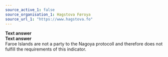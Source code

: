 ```yaml
---
source_active_1: false
source_organisation_1: Hagstova Føroya
source_url_1: "https://www.hagstova.fo"
---
```

<b>Text answer</b>  
<b>Text answer</b>  
Faroe Islands are not a party to the Nagoya protocoll and therefore does not fulfill the requirements of this indicator.
